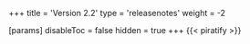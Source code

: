 +++
title = 'Version 2.2'
type = 'releasenotes'
weight = -2

[params]
  disableToc = false
  hidden = true
+++
{{< piratify >}}
